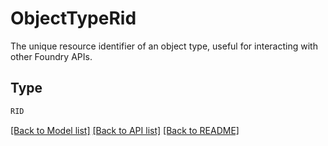 # ObjectTypeRid

The unique resource identifier of an object type, useful for interacting with other Foundry APIs.

## Type
```python
RID
```


[[Back to Model list]](../../../README.md#models-v1-link) [[Back to API list]](../../../README.md#documentation-for-api-endpoints) [[Back to README]](../../../README.md)
